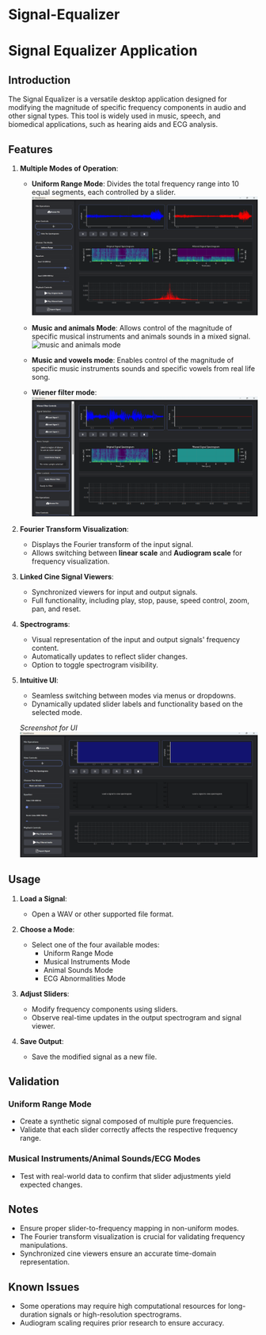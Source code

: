 # Signal-Equalizer


# Signal Equalizer Application

## Introduction

The Signal Equalizer is a versatile desktop application designed for modifying the magnitude of specific frequency components in audio and other signal types. This tool is widely used in music, speech, and biomedical applications, such as hearing aids and ECG analysis.

## Features

1. **Multiple Modes of Operation**:
   - **Uniform Range Mode**: Divides the total frequency range into 10 equal segments, each controlled by a slider.
   ![uniform mode](images/uniform-screen.png)

   - **Music and animals Mode**: Allows control of the magnitude of specific musical instruments and animals sounds in a mixed signal.
   ![music and animals mode](images/images/music-and-animals-screen.png)

   - **Music and vowels mode**: Enables control of the magnitude of specific music instruments sounds and specific vowels from real life song.
   
   - **Wiener filter mode**:
    ![wiener mode](images/Wiener-screen.png) 
   

2. **Fourier Transform Visualization**:
   - Displays the Fourier transform of the input signal.
   - Allows switching between **linear scale** and **Audiogram scale** for frequency visualization.

3. **Linked Cine Signal Viewers**:
   - Synchronized viewers for input and output signals.
   - Full functionality, including play, stop, pause, speed control, zoom, pan, and reset.

4. **Spectrograms**:
   - Visual representation of the input and output signals' frequency content.
   - Automatically updates to reflect slider changes.
   - Option to toggle spectrogram visibility.

5. **Intuitive UI**:
   - Seamless switching between modes via menus or dropdowns.
   - Dynamically updated slider labels and functionality based on the selected mode.
     
   *Screenshot for UI*
   ![UI](images/general-screen.png)


## Usage

1. **Load a Signal**:
   - Open a WAV or other supported file format.

2. **Choose a Mode**:
   - Select one of the four available modes:
     - Uniform Range Mode
     - Musical Instruments Mode
     - Animal Sounds Mode
     - ECG Abnormalities Mode

3. **Adjust Sliders**:
   - Modify frequency components using sliders.
   - Observe real-time updates in the output spectrogram and signal viewer.

4. **Save Output**:
   - Save the modified signal as a new file.

## Validation

### Uniform Range Mode
- Create a synthetic signal composed of multiple pure frequencies.
- Validate that each slider correctly affects the respective frequency range.

### Musical Instruments/Animal Sounds/ECG Modes
- Test with real-world data to confirm that slider adjustments yield expected changes.

## Notes

- Ensure proper slider-to-frequency mapping in non-uniform modes.
- The Fourier transform visualization is crucial for validating frequency manipulations.
- Synchronized cine viewers ensure an accurate time-domain representation.

## Known Issues

- Some operations may require high computational resources for long-duration signals or high-resolution spectrograms.
- Audiogram scaling requires prior research to ensure accuracy.
